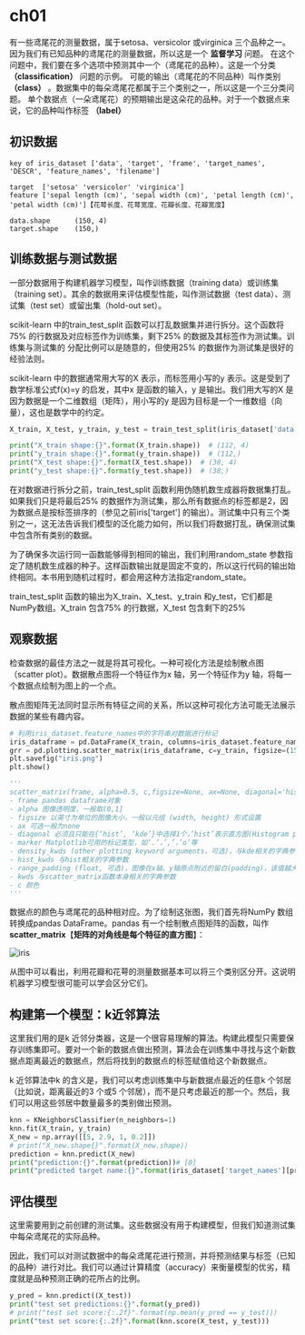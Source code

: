
# ch01

有一些鸢尾花的测量数据，属于setosa、versicolor 或virginica 三个品种之一。因为我们有已知品种的鸢尾花的测量数据，所以这是一个 **监督学习** 问题。
在这个问题中，我们要在多个选项中预测其中一个（鸢尾花的品种）。这是一个分类 **（classification）** 问题的示例。
可能的输出（鸢尾花的不同品种）叫作类别 **（class）** 。数据集中的每朵鸢尾花都属于三个类别之一，所以这是一个三分类问题。
单个数据点（一朵鸢尾花）的预期输出是这朵花的品种。对于一个数据点来说，它的品种叫作标签 **（label）**

## 初识数据
```text
key of iris_dataset ['data', 'target', 'frame', 'target_names', 'DESCR', 'feature_names', 'filename']

target  ['setosa' 'versicolor' 'virginica']
feature ['sepal length (cm)', 'sepal width (cm)', 'petal length (cm)', 'petal width (cm)']【花萼长度、花萼宽度、花瓣长度、花瓣宽度】

data.shape      (150, 4) 
target.shape    (150,)
```

## 训练数据与测试数据

一部分数据用于构建机器学习模型，叫作训练数据（training data）或训练集（training set）。其余的数据用来评估模型性能，叫作测试数据（test data）、测试集（test
set）或留出集（hold-out set）。

scikit-learn 中的train_test_split 函数可以打乱数据集并进行拆分。这个函数将75% 的行数据及对应标签作为训练集，剩下25% 的数据及其标签作为测试集。训练集与测试集的
分配比例可以是随意的，但使用25% 的数据作为测试集是很好的经验法则。

scikit-learn 中的数据通常用大写的X 表示，而标签用小写的y 表示。这是受到了数学标准公式f(x)=y 的启发，其中x 是函数的输入，y 是输出。我们用大写的X 是因为数据是一个二维数组（矩阵），用小写的y 是因为目标是一个一维数组（向量），这也是数学中的约定。

```python
X_train, X_test, y_train, y_test = train_test_split(iris_dataset['data'], iris_dataset['target'], random_state=0)
```

```python
print("X_train shape:{}".format(X_train.shape))  # (112, 4)
print("y_train shape:{}".format(y_train.shape))  # (112,)
print("X_test shape:{}".format(X_test.shape))  # (38, 4)
print("y_test shape:{}".format(y_test.shape))  # (38,)
```

在对数据进行拆分之前，train_test_split 函数利用伪随机数生成器将数据集打乱。如果我们只是将最后25% 的数据作为测试集，那么所有数据点的标签都是2，因为数据点是按标签排序的（参见之前iris['target'] 的输出）。测试集中只有三个类别之一，这无法告诉我们模型的泛化能力如何，所以我们将数据打乱，确保测试集中包含所有类别的数据。

为了确保多次运行同一函数能够得到相同的输出，我们利用random_state 参数指定了随机数生成器的种子。这样函数输出就是固定不变的，所以这行代码的输出始终相同。本书用到随机过程时，都会用这种方法指定random_state。

train_test_split 函数的输出为X_train、X_test、y_train 和y_test，它们都是NumPy数组。X_train 包含75% 的行数据，X_test 包含剩下的25%

## 观察数据
检查数据的最佳方法之一就是将其可视化。一种可视化方法是绘制散点图（scatter plot）。数据散点图将一个特征作为x 轴，另一个特征作为y 轴，将每一个数据点绘制为图上的一个点。

散点图矩阵无法同时显示所有特征之间的关系，所以这种可视化方法可能无法展示数据的某些有趣内容。

```python
# 利用iris_dataset.feature_names中的字符串对数据进行标记
iris_dataframe = pd.DataFrame(X_train, columns=iris_dataset.feature_names)
grr = pd.plotting.scatter_matrix(iris_dataframe, c=y_train, figsize=(15, 15), marker='o', hist_kwds={'bins': 20},cmap=mglearn.cm3)
plt.savefig("iris.png")
plt.show()

'''
scatter_matrix(frame, alpha=0.5, c,figsize=None, ax=None, diagonal='hist', marker='.', density_kwds=None,hist_kwds=None, range_padding=0.05, **kwds)
- frame pandas dataframe对象
- alpha 图像透明度，一般取(0,1]
- figsize 以英寸为单位的图像大小，一般以元组 (width, height) 形式设置
- ax 可选一般为none
- diagonal 必须且只能在{‘hist’, ‘kde’}中选择1个，’hist’表示直方图(Histogram plot),’kde’表示核密度估计(Kernel Density Estimation)；该参数是scatter_matrix函数的关键参数
- marker Matplotlib可用的标记类型，如’.’，’,’，’o’等
- density_kwds (other plotting keyword arguments，可选)，与kde相关的字典参数
- hist_kwds 与hist相关的字典参数
- range_padding (float, 可选)，图像在x轴、y轴原点附近的留白(padding)，该值越大，留白距离越大，图像远离坐标原点
- kwds 与scatter_matrix函数本身相关的字典参数
- c 颜色
'''
```
数据点的颜色与鸢尾花的品种相对应。为了绘制这张图，我们首先将NumPy 数组转换成pandas DataFrame。pandas 有一个绘制散点图矩阵的函数，叫作**scatter_matrix**【**矩阵的对角线是每个特征的直方图**】：

![iris](iris_matrix.png)

从图中可以看出，利用花瓣和花萼的测量数据基本可以将三个类别区分开。这说明机器学习模型很可能可以学会区分它们。

## 构建第一个模型：k近邻算法

这里我们用的是k 近邻分类器，这是一个很容易理解的算法。构建此模型只需要保存训练集即可。要对一个新的数据点做出预测，算法会在训练集中寻找与这个新数据点距离最近的数据点，然后将找到的数据点的标签赋值给这个新数据点。

k 近邻算法中k 的含义是，我们可以考虑训练集中与新数据点最近的任意k 个邻居（比如说，距离最近的3 个或5 个邻居），而不是只考虑最近的那一个。然后，我们可以用这些邻居中数量最多的类别做出预测。

```python
knn = KNeighborsClassifier(n_neighbors=1)
knn.fit(X_train, y_train)
X_new = np.array([[5, 2.9, 1, 0.2]])
# print("X_new.shape{}".format(X_new.shape))
prediction = knn.predict(X_new)
print("prediction:{}".format(prediction))# [0]
print("predicted target name:{}".format(iris_dataset['target_names'][prediction]))# ['setosa']
```
## 评估模型
这里需要用到之前创建的测试集。这些数据没有用于构建模型，但我们知道测试集中每朵鸢尾花的实际品种。

因此，我们可以对测试数据中的每朵鸢尾花进行预测，并将预测结果与标签（已知的品种）进行对比。我们可以通过计算精度（accuracy）来衡量模型的优劣，精度就是品种预测正确的花所占的比例。
```python
y_pred = knn.predict((X_test))
print("test set predictions:{}".format(y_pred))
# print("test set score:{:.2f}".format(np.mean(y_pred == y_test)))
print("test set score:{:.2f}".format(knn.score(X_test, y_test)))
```